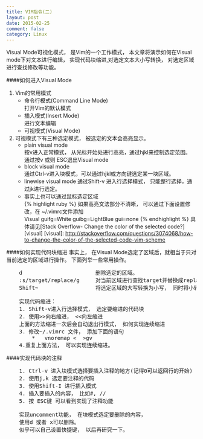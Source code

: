 ```yaml
---
title: VIM指令(二)
layout: post
date: 2015-02-25
comment: false
category: Linux
---
```

   <p class="intro"><span class="dropcap"> V</span>isual Mode可视化模式， 是Vim的一个工作模式， 本文章将演示如何在Visual mode下对文本进行编辑， 实现代码块缩进,对选定文本大小写转换， 对选定区域进行查找修改等功能。</p>
####如何进入Visual Mode

1. Vim的常用模式
	* 命令行模式(Command Line Mode)    
	  打开Vim的默认模式
	* 插入模式(Insert Mode)    
	  进行文本编辑
	* 可视模式(Visual Mode)    
2. 可视模式下有三种选定模式， 被选定的文本会高亮显示。
    * plain visual mode   
	按v进入正常模式， 从光标开始处进行高亮，通过hjkl来控制选定范围。
	通过按v 或则 ESC退出Visual mode
    * block visual mode   
	通过Ctrl-v进入块模式，可以通过hjkl或方向键选定某一块区域。
    * linewise visual mode
	通过Shift-v 进入行选择模式， 只能整行选择，通过jk进行选定。
    * 事实上也可以通过鼠标选定区域   
{% highlight ruby %}
如果高亮文法部分不清晰， 可以通过下面设置修改，在 ~/.vimrc文件添加	 
Visual  guifg=White guibg=LightBlue gui=none
{% endhighlight %}
具体请见[Stack Overflow- Change the color of the selected code?][visual]
[visual]: http://stackoverflow.com/questions/3074068/how-to-change-the-color-of-the-selected-code-vim-scheme

####如何实现代码块缩进
   事实上， 在Visual Mode选定了区域后，就相当于只对当前选定的区域进行操作。 下面列举一些常用操作。
<pre>
	d 						删除选定的区域。
	:s/target/replace/g 	对当前区域进行查找target并替换成replace
	Shift~   				将选定区域的大写转换为小写， 同时将小转换为大写

	实现代码缩进：
	1. Shift-v进入行选择模式， 选定要缩进的代码块   
	2. 使用>>向右缩进， <<向左缩进   
	上面的方法缩进一次后会自动退出行模式， 如何实现连续缩进   
	3. 修改~/.vimrc 文件， 添加下面的语句   
		*	vnoremap < <gv      
		*	vnoremap > >gv   
	4.重复上面方法， 可以实现连续缩进。   
</pre>

####实现代码块的注释
<pre>
	1. Ctrl-v 进入块模式选择要插入注释的地方(记得0可以返回行的开始)
	2. 使用j,k 选定要注释的代码
	3. 使用Shift-I 进行插入模式
	4. 插入要插入的内容， 比如#, //
	5. 按 ESC键 可以看到实现了注释功能
	
	实现uncomment功能， 在块模式选定要删除的内容，
	使用d 或者 x可以删除。
	似乎可以自己设置快捷键， 以后再研究一下。
</pre>

